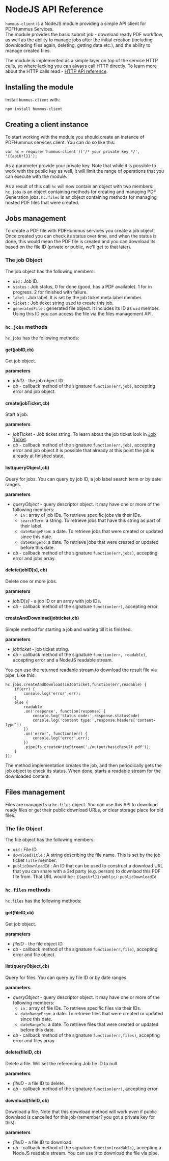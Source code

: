 # NodeJS API Reference

`hummus-client` is a NodeJS module providing a simple API client for PDFHummus Services.  
The module provides the basic submit job - download ready PDF workflow, as well as the ability to manage jobs 
after the initial creation (including downloading files again, deleting, getting data etc.), and the ability to manage
created files.

The module is implemented as a simple layer on top of the service HTTP calls, so where lacking you can always call 
HTTP directly. To learn more about the HTTP calls read - [HTTP API reference](/documentation/api/http).

## Installing the module

Install `hummus-client` with:
````
npm install hummus-client
````

## Creating a client instance

To start working with the module you should create an instance of PDFHummus services client. You can do so like this:

````
var hc = require('hummus-client')('/* your private key */', '{{apiUrl}}');
````

As a parameter provide your private key. Note that while it is possible to work with the public key as well, it will limit
the range of operations that you can execute with the module.

As a result of this call `hc` will now contain an object with two members: `hc.jobs` is an object containing methods
for creating and managing PDF Generation jobs. `hc.files` is an object containing methods for managing hosted PDF files
that were created.

## Jobs management

To create a PDF file with PDFHummus services you create a job object. Once created you can check its status over time, and when the status
is done, this would mean the PDF file is created and you can download its based on the file ID (private or public, we'll get to that later).


### The job Object

The job object has the following members:

- `uid` : Job ID.
- `status` : Job status, 0 for done (good, has a PDF available). 1 for in progress. 2 for finished with failure.
- `label` : Job label. It is set by the job ticket meta.label member.
- `ticket`  : Job ticket string used to create this job.
- `generatedFile` : generated file object. It includes its ID as `uid` member. Using this ID you can access the file via the files management API. 

### `hc.jobs` methods

`hc.jobs` has the following methods:

#### get(jobID,cb)
Get job object.

**parameters**
- *jobID* - the job object ID
- *cb* - callback method of the signature `function(err,job)`, accepting error and job object.

#### create(jobTicket,cb)
Start a job. 

**parameters**
- *jobTicket* - Job ticket string. To learn about the job ticket look in [Job Ticket](/documentation/job-ticket).
- *cb* - callback method of the signature `function(err,job)`, accepting error and job object.It is possible that already at this point the job is already at finished state.

#### list(queryObject,cb)
Query for jobs. You can query by job ID, a job label search term or by date ranges.

**parameters**
- *queryObject* - query descriptor object. It may have one or more of the following members:
    - `in` : array of job IDs. To retrieve specific jobs via their IDs.
    - `searchTerm`: a string. To retrieve jobs that have this string as part of their label.
    - `dateRangeFrom`: a date. To retrieve jobs that were created or updated since this date.
    - `dateRangeTo`: a date. To retrieve jobs that were created or updated before this date. 
- *cb* - callback method of the signature `function(err,jobs)`, accepting error and jobs array.

#### delete(jobID[s], cb) 
Delete one or more jobs.

**parameters**
- *jobID[s]* - a job ID or an array with job IDs. 
- *cb* - callback method of the signature `function(err)`, accepting error.

#### createAndDownload(jobticket,cb)

Simple method for starting a job and waiting till it is finished.

**parameters**
- *jobticket* - job ticket string. 
- *cb* - callback method of the signature `function(err, readable)`, accepting error and a NodeJS readable stream.

You can use the returned readable stream to download the result file via pipe, Like this:

````
hc.jobs.createAndDownload(inJobTicket,function(err,readable) {
    if(err) {
        console.log('error',err);
    }
    else {
        readable
        .on('response', function(response) {
            console.log('status code:',response.statusCode)
            console.log('content type:',response.headers['content-type']) 
        })
        .on('error', function(err) {
            console.log('error',err);
        })        
        .pipe(fs.createWriteStream('./output/basicResult.pdf'));
    }
}); 
````

The method implementation creates the job, and then periodically gets the job object to check its status.
When done, starts a readable stream for the downloaded content. 

## Files management

Files are managed via `hc.files` object. You can use this API to download ready files or get their public download URLs, or clear storage place for old files.

### The file Object

The file object has the following members:

- `uid` : File ID.
- `downloadTitle` : A string describing the file name. This is set by the job ticket `title` member.
- `publicDownloadId` : An ID that can be used to construct a download URL that you can share with a 3rd party (e.g. person) to downlaod this PDF file from. That URL would be : `{{apiUrl}}/public/:publicDownloadId` 

### `hc.files` methods

`hc.files` has the following methods:

#### get(fileID,cb)
Get job object.

**parameters**
- *fileID* - the file object ID
- *cb* - callback method of the signature `function(err,file)`, accepting error and file object.

#### list(queryObject,cb)
Query for files. You can query by file ID or by date ranges.

**parameters**
- *queryObject* - query descriptor object. It may have one or more of the following members:
    - `in` : array of file IDs. To retrieve specific files via their IDs.
    - `dateRangeFrom`: a date. To retrieve files that were created or updated since this date.
    - `dateRangeTo`: a date. To retrieve files that were created or updated before this date. 
- *cb* - callback method of the signature `function(err,files)`, accepting error and files array.

#### delete(fileID, cb) 
Delete a file. Will set the referencing Job fie ID to null.

**parameters**
- *fileID* - a file ID to delete. 
- *cb* - callback method of the signature `function(err)`, accepting error.


#### download(fileID, cb)
Download a file. Note that this download method will work *even* if public downlaod is cancelled for this job (remember? you got a private key
for this). 

**parameters**
- *fileID* - a file ID to download. 
- *cb* - callback method of the signature `function(readable)`, accepting a NodeJS readable stream. You can use it to download the file via pipe.

